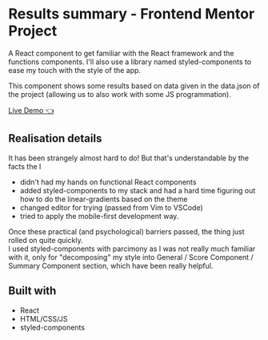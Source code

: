 # Results summary - Frontend Mentor Project

A React component to get familiar with the React framework and the functions components. I'll also use a library named styled-components to ease my touch with the style of the app.

This component shows some results based on data given in the data.json of the project (allowing us to also work with some JS programmation).

[Live Demo 👈](https://foufouboy.github.io/frontendmentor_projects/results-summary)

## Realisation details

It has been strangely almost hard to do! But that's understandable by the facts the I 
* didn't had my hands on functional React components
* added styled-components to my stack and had a hard time figuring out how to do the linear-gradients
based on the theme 
* changed editor for trying (passed from Vim to VSCode)
* tried to apply the mobile-first development way.

Once these practical (and psychological) barriers passed, the thing just rolled on quite quickly.  
I used styled-components with parcimony as I was not really much familiar with it, only for "decomposing"
my style into General / Score Component / Summary Component section, which have been really helpful.

## Built with

* React
* HTML/CSS/JS
* styled-components
